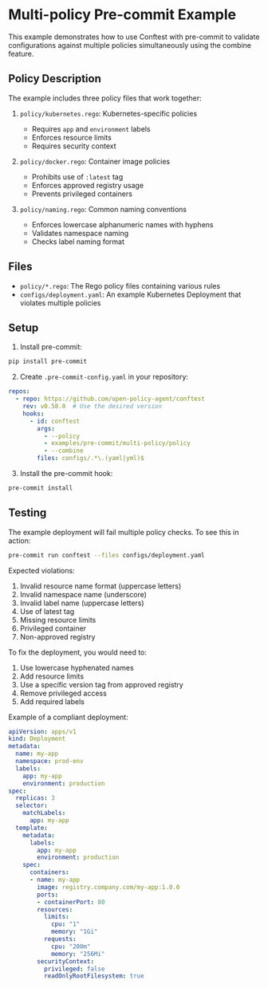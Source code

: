 # Multi-policy Pre-commit Example

This example demonstrates how to use Conftest with pre-commit to validate configurations against multiple policies simultaneously using the combine feature.

## Policy Description

The example includes three policy files that work together:

1. `policy/kubernetes.rego`: Kubernetes-specific policies
   - Requires `app` and `environment` labels
   - Enforces resource limits
   - Requires security context

2. `policy/docker.rego`: Container image policies
   - Prohibits use of `:latest` tag
   - Enforces approved registry usage
   - Prevents privileged containers

3. `policy/naming.rego`: Common naming conventions
   - Enforces lowercase alphanumeric names with hyphens
   - Validates namespace naming
   - Checks label naming format

## Files
- `policy/*.rego`: The Rego policy files containing various rules
- `configs/deployment.yaml`: An example Kubernetes Deployment that violates multiple policies

## Setup

1. Install pre-commit:
```bash
pip install pre-commit
```

2. Create `.pre-commit-config.yaml` in your repository:
```yaml
repos:
  - repo: https://github.com/open-policy-agent/conftest
    rev: v0.58.0  # Use the desired version
    hooks:
      - id: conftest
        args: 
          - --policy
          - examples/pre-commit/multi-policy/policy
          - --combine
        files: configs/.*\.(yaml|yml)$
```

3. Install the pre-commit hook:
```bash
pre-commit install
```

## Testing

The example deployment will fail multiple policy checks. To see this in action:

```bash
pre-commit run conftest --files configs/deployment.yaml
```

Expected violations:
1. Invalid resource name format (uppercase letters)
2. Invalid namespace name (underscore)
3. Invalid label name (uppercase letters)
4. Use of latest tag
5. Missing resource limits
6. Privileged container
7. Non-approved registry

To fix the deployment, you would need to:
1. Use lowercase hyphenated names
2. Add resource limits
3. Use a specific version tag from approved registry
4. Remove privileged access
5. Add required labels

Example of a compliant deployment:

```yaml
apiVersion: apps/v1
kind: Deployment
metadata:
  name: my-app
  namespace: prod-env
  labels:
    app: my-app
    environment: production
spec:
  replicas: 3
  selector:
    matchLabels:
      app: my-app
  template:
    metadata:
      labels:
        app: my-app
        environment: production
    spec:
      containers:
      - name: my-app
        image: registry.company.com/my-app:1.0.0
        ports:
        - containerPort: 80
        resources:
          limits:
            cpu: "1"
            memory: "1Gi"
          requests:
            cpu: "200m"
            memory: "256Mi"
        securityContext:
          privileged: false
          readOnlyRootFilesystem: true
``` 